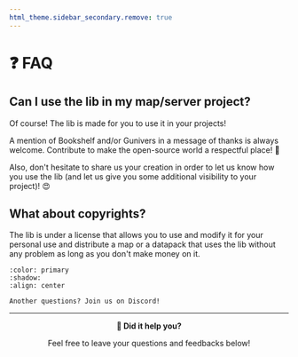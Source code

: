 ```yaml
---
html_theme.sidebar_secondary.remove: true
---
```


# ❓ FAQ

## Can I use the lib in my map/server project?

Of course! The lib is made for you to use it in your projects!

A mention of Bookshelf and/or Gunivers in a message of thanks is always welcome. Contribute to make the open-source world a respectful place! 🤗

Also, don't hesitate to share us your creation in order to let us know how you use the lib (and let us give you some additional visibility to your project)! 😍

## What about copyrights?

The lib is under a license that allows you to use and modify it for your personal use and distribute a map or a datapack that uses the lib without any problem as long as you don't make money on it.


```{button-link} https://discord.gg/E8qq6tN
:color: primary
:shadow:
:align: center

Another questions? Join us on Discord!
```

---

<div align=center>

**💬 Did it help you?**

Feel free to leave your questions and feedbacks below!

</div>

<script src="https://giscus.app/client.js"
        data-repo="Gunivers/Glibs"
        data-repo-id="R_kgDOHQjqYg"
        data-category="Documentation"
        data-category-id="DIC_kwDOHQjqYs4CUQpy"
        data-mapping="title"
        data-strict="0"
        data-reactions-enabled="1"
        data-emit-metadata="0"
        data-input-position="bottom"
        data-theme="light"
        data-lang="fr"
        data-loading="lazy"
        crossorigin="anonymous"
        async>
</script>